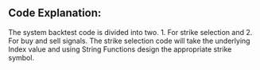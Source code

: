## Code Explanation: 
The system backtest code is divided into two. 1. For strike selection and 2. For buy and sell signals. The strike selection code will take the underlying Index value and using String Functions design the appropriate strike symbol. 

